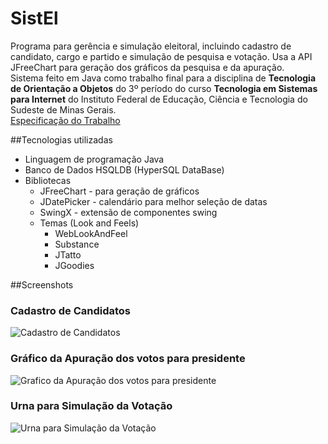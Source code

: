 SistEl
======

Programa para gerência e simulação eleitoral, incluindo cadastro de candidato, cargo e partido e simulação de pesquisa e votação. Usa a API JFreeChart para geração dos gráficos da pesquisa e da apuração.<br />
Sistema feito em Java como trabalho final para a disciplina de **Tecnologia de Orientação a Objetos** do 3º período do curso **Tecnologia em Sistemas para Internet** do Instituto Federal de Educação, Ciência e Tecnologia do Sudeste de Minas Gerais.<br />
[Especificação do Trabalho](https://raw.github.com/ArthurAssuncao/SistEl/master/Especificacao_do_Trabalho.pdf)

##Tecnologias utilizadas
* Linguagem de programação Java
* Banco de Dados HSQLDB (HyperSQL DataBase)
* Bibliotecas
  * JFreeChart - para geração de gráficos
  * JDatePicker - calendário para melhor seleção de datas
  * SwingX - extensão de componentes swing
  * Temas (Look and Feels)
      * WebLookAndFeel
      * Substance
      * JTatto
      * JGoodies

##Screenshots

### Cadastro de Candidatos
![Cadastro de Candidatos](https://raw.github.com/ArthurAssuncao/SistEl/master/screenshots/cadastro_candidato.jpg)


### Gráfico da Apuração dos votos para presidente
![Grafico da Apuração dos votos para presidente](https://raw.github.com/ArthurAssuncao/SistEl/master/screenshots/apuracao_presidente.jpg)


### Urna para Simulação da Votação
![Urna para Simulação da Votação](https://raw.github.com/ArthurAssuncao/SistEl/master/screenshots/urna_votacao.jpg)
